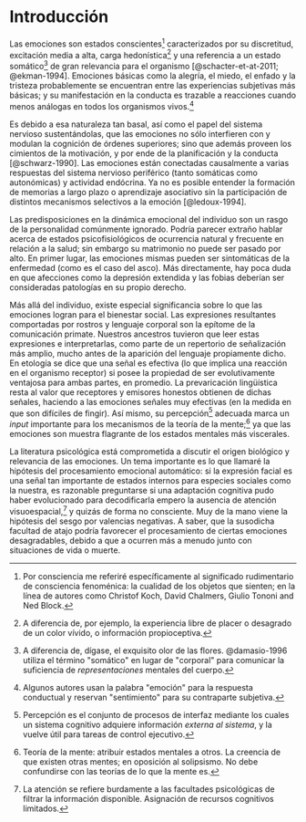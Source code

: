 # Introducción

Las emociones son estados conscientes[^conscious] caracterizados por
su discretitud, excitación media a alta, carga
hedonística[^hedonistic] y una referencia a un estado
somático[^somatic] de gran relevancia para el organismo
[@schacter-et-at-2011; @ekman-1994]. Emociones básicas como la
alegría, el miedo, el enfado y la tristeza probablemente se encuentran
entre las experiencias subjetivas más básicas; y su manifestación en
la conducta es trazable a reacciones cuando menos análogas en todos
los organismos vivos.[^definition]

[^conscious]: Por consciencia me referiré específicamente al
    significado rudimentario de consciencia fenoménica: la cualidad de
    los objetos que sienten; en la línea de autores como Christof
    Koch, David Chalmers, Giulio Tononi and Ned Block.
[^definition]: Algunos autores usan la palabra "emoción" para la
    respuesta conductual y reservan "sentimiento" para su contraparte
    subjetiva.
[^hedonistic]: A diferencia de, por ejemplo, la experiencia libre de
    placer o desagrado de un color vívido, o información
    propioceptiva.
[^somatic]: A diferencia de, dígase, el exquisito olor de las
    flores. @damasio-1996 utiliza el término "somático" en lugar de
    "corporal" para comunicar la suficiencia de _representaciones_
    mentales del cuerpo.

Es debido a esa naturaleza tan basal, así como el papel del sistema
nervioso sustentándolas, que las emociones no sólo interfieren con y
modulan la cognición de órdenes superiores; sino que además proveen
los cimientos de la motivación, y por ende de la planificación y la
conducta [@schwarz-1990]. Las emociones están conectadas causalmente a
varias respuestas del sistema nervioso periférico (tanto somáticas
como autonómicas) y actividad endócrina. Ya no es posible entender la
formación de memorias a largo plazo o aprendizaje asociativo sin la
participación de distintos mecanismos selectivos a la emoción
[@ledoux-1994].

Las predisposiciones en la dinámica emocional del individuo son un
rasgo de la personalidad comúnmente ignorado. Podría parecer extraño
hablar acerca de estados psicofisiológicos de ocurrencia natural y
frecuente en relación a la salud; sin embargo su matrimonio no puede
ser pasado por alto. En primer lugar, las emociones mismas pueden ser
sintomáticas de la enfermedad (como es el caso del asco). Más
directamente, hay poca duda en que afecciones como la depresión
extendida y las fobias deberían ser consideradas patologías en su
propio derecho.

Más allá del individuo, existe especial significancia sobre lo que las
emociones logran para el bienestar social. Las expresiones resultantes
comportadas por rostros y lenguaje corporal son la epítome de la
comunicación primate. Nuestros ancestros tuvieron que leer estas
expresiones e interpretarlas, como parte de un repertorio de
señalización más amplio, mucho antes de la aparición del lenguaje
propiamente dicho. En etología se dice que una señal es efectiva (lo
que implica una reacción en el organismo receptor) si posee la
propiedad de ser evolutivamente ventajosa para ambas partes, en
promedio. La prevaricación lingüística resta al valor que receptores y
emisores honestos obtienen de dichas señales, haciendo a las emociones
señales muy efectivas (en la medida en que son difíciles de
fingir). Así mismo, su percepción[^perception] adecuada marca un
_input_ importante para los mecanismos de la teoría de la
mente;[^theory-of-mind] ya que las emociones son muestra flagrante
de los estados mentales más viscerales.

[^perception]: Percepción es el conjunto de procesos de interfaz
    mediante los cuales un sistema cognitivo adquiere información
    _externa al sistema_, y la vuelve útil para tareas de control
    ejecutivo.
[^theory-of-mind]: Teoría de la mente: atribuir estados mentales a
    otros. La creencia de que existen otras mentes; en oposición al
    solipsismo. No debe confundirse con las teorías de lo que la mente
    es.

La literatura psicológica está comprometida a discutir el origen
biológico y relevancia de las emociones. Un tema importante es lo que
llamaré la hipótesis del procesamiento emocional automático: si la
expresión facial es una señal tan importante de estados internos para
especies sociales como la nuestra, es razonable preguntarse si una
adaptación cognitiva pudo haber evolucionado para decodificarla empero
la ausencia de atención visuoespacial,[^attention] y quizás de forma
no consciente. Muy de la mano viene la hipótesis del sesgo por
valencias negativas. A saber, que la susodicha facultad de atajo
podría favorecer el procesamiento de ciertas emociones desagradables,
debido a que a ocurren más a menudo junto con situaciones de vida o
muerte.

[^attention]: La atención se refiere burdamente a las facultades
    psicológicas de filtrar la información disponible. Asignación de
    recursos cognitivos limitados.
